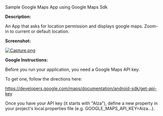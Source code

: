 Sample Google Maps App using Google Maps Sdk

**Description:**

An App that asks for location permission and displays google maps. Zoom-in to current or default location.

**Screenshot:**

[![Capture.png](https://i.postimg.cc/RZpvdH1z/Capture.png)](https://postimg.cc/9DT3FzNx)




**Google Instructions:**

Before you run your application, you need a Google Maps API key.

To get one, follow the directions here:

  https://developers.google.com/maps/documentation/android-sdk/get-api-key

Once you have your API key (it starts with "AIza"), define a new property in your
project's local.properties file (e.g. GOOGLE_MAPS_API_KEY=Aiza...).
